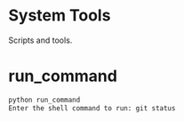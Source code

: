 # System Tools

Scripts and tools.

# run_command
```bash
python run_command
Enter the shell command to run: git status
```
